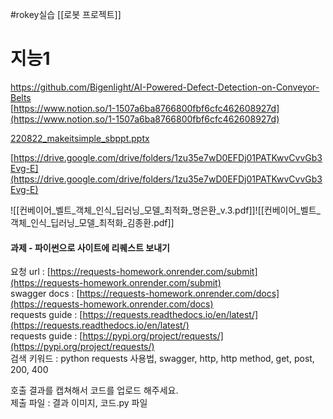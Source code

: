 #rokey실습
[[로봇 프로젝트]]

# 지능1

https://github.com/Bigenlight/AI-Powered-Defect-Detection-on-Conveyor-Belts  
[https://www.notion.so/1-1507a6ba8766800fbf6cfc462608927d](https://www.notion.so/1-1507a6ba8766800fbf6cfc462608927d)  
  
  
[220822_makeitsimple_sbppt.pptx](https://1drv.ms/p/c/ff1868b57a44a529/Ec3PQAKNJDlJrgyrxlVffCQBSbviMxLo_-y6bKulzUWGtg?e=b1AMrB)  
  
[https://drive.google.com/drive/folders/1zu35e7wD0EFDj01PATKwvCvvGb3Evg-E](https://drive.google.com/drive/folders/1zu35e7wD0EFDj01PATKwvCvvGb3Evg-E)


![[컨베이어_벨트_객체_인식_딥러닝_모델_최적화_명은환_v.3.pdf]]![[컨베이어_벨트_객체_인식_딥러닝_모델_최적화_김종환.pdf]]
#### 과제 - 파이썬으로 사이트에 리퀘스트 보내기
요청 url : [https://requests-homework.onrender.com/submit](https://requests-homework.onrender.com/submit)  
swagger docs : [https://requests-homework.onrender.com/docs](https://requests-homework.onrender.com/docs)  
requests guide : [https://requests.readthedocs.io/en/latest/](https://requests.readthedocs.io/en/latest/)  
requests guide : [https://pypi.org/project/requests/](https://pypi.org/project/requests/)  
검색 키워드 : python requests 사용법, swagger, http, http method, get, post, 200, 400

호출 결과를 캡쳐해서 코드를 업로드 해주세요.  
제출 파일 : 결과 이미지, 코드.py 파일